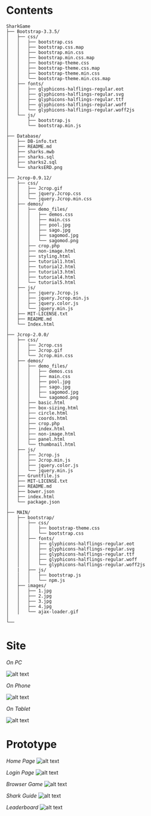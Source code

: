 # Contents
```
SharkGame
├── Bootstrap-3.3.5/
│   ├── css/
│   │   ├── bootstrap.css
│   │   ├── bootstrap.css.map
│   │   ├── bootstrap.min.css
│   │   ├── bootstrap.min.css.map
│   │   ├── bootstrap-theme.css
│   │   ├── bootstrap-theme.css.map
│   │   ├── bootstrap-theme.min.css
│   │   └── bootstrap-theme.min.css.map
│   ├── fonts/
│   │   ├── glyphicons-halflings-regular.eot
│   │   ├── glyphicons-halflings-regular.svg
│   │   ├── glyphicons-halflings-regular.ttf
│   │   ├── glyphicons-halflings-regular.woff
│   │   └── glyphicons-halflings-regular.woff2js
│   └── js/
│       ├── bootstrap.js
│       └── bootstrap.min.js
│    
├── Database/
│   ├── DB-info.txt
│   ├── README.md
│   ├── sharks.mwb
│   ├── sharks.sql
│   ├── sharks2.sql
│   └── sharksERD.png
│
├── Jcrop-0.9.12/
│   ├── css/
│   │   ├── Jcrop.gif
│   │   ├── jquery.Jcrop.css
│   │   └── jquery.Jcrop.min.css
│   ├── demos/
│   │   ├── demo_files/
│   │   │   ├── demos.css
│   │   │   ├── main.css
│   │   │   ├── pool.jpg
│   │   │   ├── sago.jpg
│   │   │   ├── sagomod.jpg
│   │   │   └── sagomod.png
│   │   ├── crop.php
│   │   ├── non-image.html
│   │   ├── styling.html
│   │   ├── tutorial1.html
│   │   ├── tutorial2.html
│   │   ├── tutorial3.html
│   │   ├── tutorial4.html
│   │   └── tutorial5.html
│   ├── js/
│   │   ├── jquery.Jcrop.js
│   │   ├── jquery.Jcrop.min.js
│   │   ├── jquery.color.js
│   │   └── jquery.min.js
│   ├── MIT-LICENSE.txt
│   ├── README.md
│   └── Index.html
│
├── Jcrop-2.0.0/
│   ├── css/
│   │   ├── Jcrop.css
│   │   ├── Jcrop.gif
│   │   └── Jcrop.min.css
│   ├── demos/
│   │   ├── demo_files/
│   │   │   ├── demos.css
│   │   │   ├── main.css
│   │   │   ├── pool.jpg
│   │   │   ├── sago.jpg
│   │   │   ├── sagomod.jpg
│   │   │   └── sagomod.png
│   │   ├── basic.html
│   │   ├── box-sizing.html
│   │   ├── circle.html
│   │   ├── coords.html
│   │   ├── crop.php
│   │   ├── index.html
│   │   ├── non-image.html
│   │   ├── panel.html
│   │   └── thumbnail.html
│   ├── js/
│   │   ├── Jcrop.js
│   │   ├── Jcrop.min.js
│   │   ├── jquery.color.js
│   │   └── jquery.min.js
│   ├── Gruntfile.js
│   ├── MIT-LICENSE.txt
│   ├── README.md
│   ├── bower.json
│   ├── index.html
│   └── package.json
│   
├── MAIN/
│   ├── bootstrap/
│   │   ├── css/
│   │   │   ├── bootstrap-theme.css
│   │   │   └── bootstrap.css
│   │   ├── fonts/
│   │   │   ├── glyphicons-halflings-regular.eot
│   │   │   ├── glyphicons-halflings-regular.svg
│   │   │   ├── glyphicons-halflings-regular.ttf
│   │   │   ├── glyphicons-halflings-regular.woff
│   │   │   └── glyphicons-halflings-regular.woff2js
│   |   ├── js/
│   │   │   ├── bootstrap.js
│   │   │   └── npm.js
│   ├── images/
│   │   ├── 1.jpg
│   │   ├── 2.jpg
│   │   ├── 3.jpg
│   │   ├── 4.jpg
│   │   └── ajax-loader.gif
│
└── 
```


# Site

*On PC*

![alt text](http://i.imgur.com/DXtICrt.gif "site")


*On Phone*

![alt text](http://i.imgur.com/PAMizQs.gif "phone")


*On Tablet*

![alt text](http://i.imgur.com/RNvBSMV.gif "tablet")


# Prototype

*Home Page*
![alt text](http://i.imgur.com/b2D77TR.png "Home Page")

*Login Page*
![alt text](http://i.imgur.com/FLEimbb.png "Login Page")

*Browser Game*
![alt text](http://i.imgur.com/tmcWFRz.png "Browser Game")

*Shark Guide*
![alt text](http://i.imgur.com/dkjVynL.png "Shark Guide")

*Leaderboard*
![alt text](http://i.imgur.com/6CCD3MW.png "Leaderboard")
